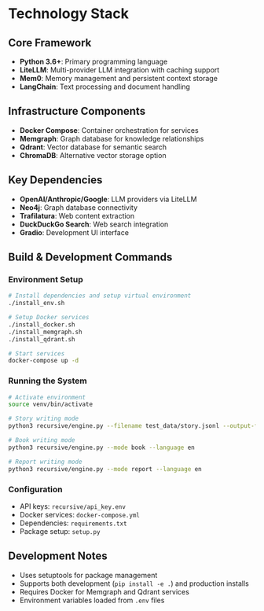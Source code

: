 # Technology Stack

## Core Framework
- **Python 3.6+**: Primary programming language
- **LiteLLM**: Multi-provider LLM integration with caching support
- **Mem0**: Memory management and persistent context storage
- **LangChain**: Text processing and document handling

## Infrastructure Components
- **Docker Compose**: Container orchestration for services
- **Memgraph**: Graph database for knowledge relationships
- **Qdrant**: Vector database for semantic search
- **ChromaDB**: Alternative vector storage option

## Key Dependencies
- **OpenAI/Anthropic/Google**: LLM providers via LiteLLM
- **Neo4j**: Graph database connectivity
- **Trafilatura**: Web content extraction
- **DuckDuckGo Search**: Web search integration
- **Gradio**: Development UI interface

## Build & Development Commands

### Environment Setup
```bash
# Install dependencies and setup virtual environment
./install_env.sh

# Setup Docker services
./install_docker.sh
./install_memgraph.sh
./install_qdrant.sh

# Start services
docker-compose up -d
```

### Running the System
```bash
# Activate environment
source venv/bin/activate

# Story writing mode
python3 recursive/engine.py --filename test_data/story.jsonl --output-filename output.jsonl --model openai/deepseek-ai/DeepSeek-R1-0528 --mode story --language zh

# Book writing mode  
python3 recursive/engine.py --mode book --language en

# Report writing mode
python3 recursive/engine.py --mode report --language en
```

### Configuration
- API keys: `recursive/api_key.env`
- Docker services: `docker-compose.yml`
- Dependencies: `requirements.txt`
- Package setup: `setup.py`

## Development Notes
- Uses setuptools for package management
- Supports both development (`pip install -e .`) and production installs
- Requires Docker for Memgraph and Qdrant services
- Environment variables loaded from `.env` files